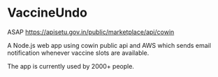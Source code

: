 # VaccineUndo
ASAP
https://apisetu.gov.in/public/marketplace/api/cowin

A Node.js web app using cowin public api and AWS which sends email notification whenever vaccine slots are available.

The app is currently used by 2000+ people.
